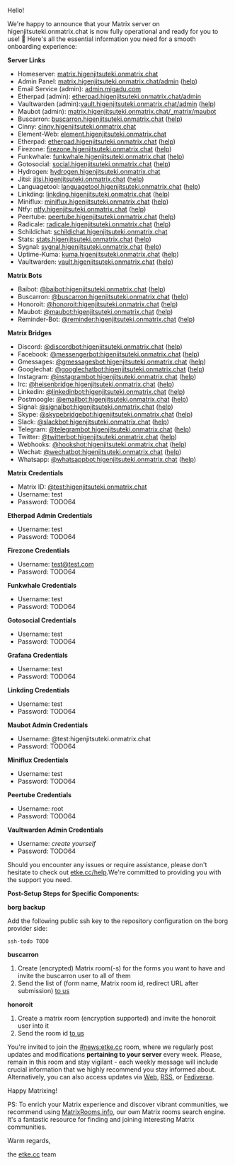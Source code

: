 Hello!

We're happy to announce that your Matrix server on higenjitsuteki.onmatrix.chat is now fully operational and ready for you to use! 🎉
Here's all the essential information you need for a smooth onboarding experience:

**Server Links**

* Homeserver: [matrix.higenjitsuteki.onmatrix.chat](https://matrix.higenjitsuteki.onmatrix.chat)
* Admin Panel: [matrix.higenjitsuteki.onmatrix.chat/admin](https://matrix.higenjitsuteki.onmatrix.chat/admin/?username=test&server=matrix.higenjitsuteki.onmatrix.chat) ([help](https://etke.cc/help/extras/synapse-admin))
* Email Service (admin): [admin.migadu.com](https://admin.migadu.com)
* Etherpad (admin): [etherpad.higenjitsuteki.onmatrix.chat/admin](https://etherpad.higenjitsuteki.onmatrix.chat/admin)
* Vaultwarden (admin):[vault.higenjitsuteki.onmatrix.chat/admin](https://vault.higenjitsuteki.onmatrix.chat/admin) ([help](https://etke.cc/help/extras/vaultwarden))
* Maubot (admin): [matrix.higenjitsuteki.onmatrix.chat/_matrix/maubot](https://matrix.higenjitsuteki.onmatrix.chat/_matrix/maubot)
* Buscarron: [buscarron.higenjitsuteki.onmatrix.chat](https://buscarron.higenjitsuteki.onmatrix.chat) ([help](https://etke.cc/help/bots/buscarron))
* Cinny: [cinny.higenjitsuteki.onmatrix.chat](https://cinny.higenjitsuteki.onmatrix.chat)
* Element-Web: [element.higenjitsuteki.onmatrix.chat](https://element.higenjitsuteki.onmatrix.chat)
* Etherpad: [etherpad.higenjitsuteki.onmatrix.chat](https://etherpad.higenjitsuteki.onmatrix.chat) ([help](https://etke.cc/help/extras/etherpad))
* Firezone: [firezone.higenjitsuteki.onmatrix.chat](https://firezone.higenjitsuteki.onmatrix.chat) ([help](https://etke.cc/help/extras/firezone))
* Funkwhale: [funkwhale.higenjitsuteki.onmatrix.chat](https://funkwhale.higenjitsuteki.onmatrix.chat) ([help](https://etke.cc/help/extras/funkwhale))
* Gotosocial: [social.higenjitsuteki.onmatrix.chat](https://social.higenjitsuteki.onmatrix.chat) ([help](https://etke.cc/help/extras/gotosocial))
* Hydrogen: [hydrogen.higenjitsuteki.onmatrix.chat](https://hydrogen.higenjitsuteki.onmatrix.chat)
* Jitsi: [jitsi.higenjitsuteki.onmatrix.chat](https://jitsi.higenjitsuteki.onmatrix.chat) ([help](https://etke.cc/help/extras/jitsi))
* Languagetool: [languagetool.higenjitsuteki.onmatrix.chat](https://languagetool.higenjitsuteki.onmatrix.chat) ([help](https://etke.cc/help/extras/languagetool))
* Linkding: [linkding.higenjitsuteki.onmatrix.chat](https://linkding.higenjitsuteki.onmatrix.chat) ([help](https://etke.cc/help/extras/linkding))
* Miniflux: [miniflux.higenjitsuteki.onmatrix.chat](https://miniflux.higenjitsuteki.onmatrix.chat) ([help](https://etke.cc/help/extras/miniflux))
* Ntfy: [ntfy.higenjitsuteki.onmatrix.chat](https://ntfy.higenjitsuteki.onmatrix.chat) ([help](https://etke.cc/help/extras/ntfy))
* Peertube: [peertube.higenjitsuteki.onmatrix.chat](https://peertube.higenjitsuteki.onmatrix.chat) ([help](https://etke.cc/help/extras/peertube))
* Radicale: [radicale.higenjitsuteki.onmatrix.chat](https://radicale.higenjitsuteki.onmatrix.chat) ([help](https://etke.cc/help/extras/radicale))
* Schildichat: [schildichat.higenjitsuteki.onmatrix.chat](https://schildichat.higenjitsuteki.onmatrix.chat)
* Stats: [stats.higenjitsuteki.onmatrix.chat](https://stats.higenjitsuteki.onmatrix.chat) ([help](https://etke.cc/help/extras/prometheus-grafana))
* Sygnal: [sygnal.higenjitsuteki.onmatrix.chat](https://sygnal.higenjitsuteki.onmatrix.chat) ([help](https://etke.cc/help/extras/sygnal))
* Uptime-Kuma: [kuma.higenjitsuteki.onmatrix.chat](https://kuma.higenjitsuteki.onmatrix.chat) ([help](https://etke.cc/help/extras/uptime-kuma))
* Vaultwarden: [vault.higenjitsuteki.onmatrix.chat](https://vault.higenjitsuteki.onmatrix.chat) ([help](https://etke.cc/help/extras/vaultwarden))


**Matrix Bots**

* Baibot: [@baibot:higenjitsuteki.onmatrix.chat](https://matrix.to/#/@baibot:higenjitsuteki.onmatrix.chat) ([help](https://etke.cc/help/bots/baibot))
* Buscarron: [@buscarron:higenjitsuteki.onmatrix.chat](https://matrix.to/#/@buscarron:higenjitsuteki.onmatrix.chat) ([help](https://etke.cc/help/bots/buscarron))
* Honoroit: [@honoroit:higenjitsuteki.onmatrix.chat](https://matrix.to/#/@honoroit:higenjitsuteki.onmatrix.chat) ([help](https://etke.cc/help/bots/honoroit))
* Maubot: [@maubot:higenjitsuteki.onmatrix.chat](https://matrix.to/#/@maubot:higenjitsuteki.onmatrix.chat) ([help](https://etke.cc/help/bots/maubot))
* Reminder-Bot: [@reminder:higenjitsuteki.onmatrix.chat](https://matrix.to/#/@reminder:higenjitsuteki.onmatrix.chat) ([help](https://etke.cc/help/bots/reminder))


**Matrix Bridges**

* Discord: [@discordbot:higenjitsuteki.onmatrix.chat](https://matrix.to/#/@discordbot:higenjitsuteki.onmatrix.chat) ([help](https://etke.cc/help/bridges/mautrix-discord))
* Facebook: [@messengerbot:higenjitsuteki.onmatrix.chat](https://matrix.to/#/@messengerbot:higenjitsuteki.onmatrix.chat) ([help](https://etke.cc/help/bridges/mautrix-meta-messenger))
* Gmessages: [@gmessagesbot:higenjitsuteki.onmatrix.chat](https://matrix.to/#/@gmessagesbot:higenjitsuteki.onmatrix.chat) ([help](https://etke.cc/help/bridges/mautrix-gmessages))
* Googlechat: [@googlechatbot:higenjitsuteki.onmatrix.chat](https://matrix.to/#/@googlechatbot:higenjitsuteki.onmatrix.chat) ([help](https://etke.cc/help/bridges/mautrix-googlechat))
* Instagram: [@instagrambot:higenjitsuteki.onmatrix.chat](https://matrix.to/#/@instagrambot:higenjitsuteki.onmatrix.chat) ([help](https://etke.cc/help/bridges/mautrix-meta-instagram))
* Irc: [@heisenbridge:higenjitsuteki.onmatrix.chat](https://matrix.to/#/@heisenbridge:higenjitsuteki.onmatrix.chat) ([help](https://etke.cc/help/bridges/heisenbridge))
* Linkedin: [@linkedinbot:higenjitsuteki.onmatrix.chat](https://matrix.to/#/@linkedinbot:higenjitsuteki.onmatrix.chat) ([help](https://etke.cc/help/bridges/beeper-linkedin))
* Postmoogle: [@emailbot:higenjitsuteki.onmatrix.chat](https://matrix.to/#/@emailbot:higenjitsuteki.onmatrix.chat) ([help](https://etke.cc/help/bridges/postmoogle))
* Signal: [@signalbot:higenjitsuteki.onmatrix.chat](https://matrix.to/#/@signalbot:higenjitsuteki.onmatrix.chat) ([help](https://etke.cc/help/bridges/mautrix-signal))
* Skype: [@skypebridgebot:higenjitsuteki.onmatrix.chat](https://matrix.to/#/@skypebridgebot:higenjitsuteki.onmatrix.chat) ([help](https://etke.cc/help/bridges/go-skype-bridge))
* Slack: [@slackbot:higenjitsuteki.onmatrix.chat](https://matrix.to/#/@slackbot:higenjitsuteki.onmatrix.chat) ([help](https://etke.cc/help/bridges/mautrix-slack))
* Telegram: [@telegrambot:higenjitsuteki.onmatrix.chat](https://matrix.to/#/@telegrambot:higenjitsuteki.onmatrix.chat) ([help](https://etke.cc/help/bridges/mautrix-telegram))
* Twitter: [@twitterbot:higenjitsuteki.onmatrix.chat](https://matrix.to/#/@twitterbot:higenjitsuteki.onmatrix.chat) ([help](https://etke.cc/help/bridges/mautrix-twitter))
* Webhooks: [@hookshot:higenjitsuteki.onmatrix.chat](https://matrix.to/#/@hookshot:higenjitsuteki.onmatrix.chat) ([help](https://etke.cc/help/bridges/hookshot))
* Wechat: [@wechatbot:higenjitsuteki.onmatrix.chat](https://matrix.to/#/@wechatbot:higenjitsuteki.onmatrix.chat) ([help](https://etke.cc/help/bridges/wechat))
* Whatsapp: [@whatsappbot:higenjitsuteki.onmatrix.chat](https://matrix.to/#/@whatsappbot:higenjitsuteki.onmatrix.chat) ([help](https://etke.cc/help/bridges/mautrix-whatsapp))


**Matrix Credentials**

* Matrix ID: [@test:higenjitsuteki.onmatrix.chat](https://matrix.to/#/@test:higenjitsuteki.onmatrix.chat)
* Username: test
* Password: TODO64

**Etherpad Admin Credentials**

* Username: test
* Password: TODO64

**Firezone Credentials**

* Username: test@test.com
* Password: TODO64

**Funkwhale Credentials**

* Username: test
* Password: TODO64

**Gotosocial Credentials**

* Username: test
* Password: TODO64

**Grafana Credentials**

* Username: test
* Password: TODO64

**Linkding Credentials**

* Username: test
* Password: TODO64

**Maubot Admin Credentials**

* Username: @test:higenjitsuteki.onmatrix.chat
* Password: TODO64

**Miniflux Credentials**

* Username: test
* Password: TODO64

**Peertube Credentials**

* Username: root
* Password: TODO64

**Vaultwarden Admin Credentials**

* Username: _create yourself_
* Password: TODO64

Should you encounter any issues or require assistance, please don't hesitate to check out [etke.cc/help](https://etke.cc/help).We're committed to providing you with the support you need.

**Post-Setup Steps for Specific Components:**

**borg backup**

Add the following public ssh key to the repository configuration on the borg provider side:

```
ssh-todo TODO
```

**buscarron**

1. Create (encrypted) Matrix room(-s) for the forms you want to have and invite the buscarron user to all of them
2. Send the list of (form name, Matrix room id, redirect URL after submission) [to us](https://etke.cc/contacts/)

**honoroit**

1. Create a matrix room (encryption supported) and invite the honoroit user into it
2. Send the room id [to us](https://etke.cc/contacts/)

You're invited to join the [#news:etke.cc](https://matrix.to/#/#news:etke.cc) room, where we regularly post updates and modifications **pertaining to your server** every week. Please, remain in this room and stay vigilant - each weekly message will include crucial information that we highly recommend you stay informed about. Alternatively, you can also access updates via [Web](https://etke.cc/news/), [RSS](https://etke.cc/news/index.xml), or [Fediverse](https://mastodon.matrix.org/@etkecc).

Happy Matrixing!

PS: To enrich your Matrix experience and discover vibrant communities, we recommend using [MatrixRooms.info](https://matrixrooms.info?utm_source=etke.cc&utm_medium=email&utm_campaign=onboarding), our own Matrix rooms search engine. It's a fantastic resource for finding and joining interesting Matrix communities.

Warm regards,

the [etke.cc](https://etke.cc) team
